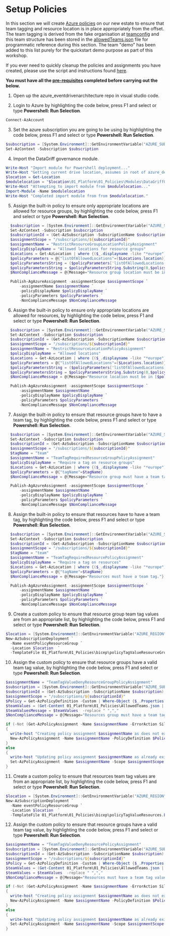 # Setup Policies

In this section we will create [Azure policies](https://docs.microsoft.com/en-us/azure/governance/policy/overview) on our new estate to ensure that team tagging and resource location is in place appropriately from the offset. The team tagging is derived from the fake organisation at [teamconfig](https://github.com/griff182uk/teamconfig) and this team structure has been stored in the [allowedTeams.json](./allowedTeams.json) file for programmatic reference during this section. The team "demo" has been added to this list purely for the quickstart demo purpose as part of this workshop.

If you ever need to quickly cleanup the policies and assignments you have created, please use the script and instructions found [here](./cleanup.ps1).

**You must have all the [pre-requisites](/Prerequisites.md) completed before carrying out the below.**

1. Open up the azure_eventdrivenarchitecture repo in visual studio code.

2. Login to Azure by highlighting the code below, press F1 and select or type **Powershell: Run Selection**.

```ps1
Connect-AzAccount
```

3. Set the azure subscription you are going to be using by highlighting the code below, press F1 and select or type **Powershell: Run Selection**.

```ps1
$subscription = [System.Environment]::GetEnvironmentVariable("AZURE_SUBSCRIPTION") 
Set-AzContext -Subscription $subscription
```

4. Import the DataGriff governance module.

```ps1
Write-Host "Import module for Powershell deployment..."
Write-Host "Getting current drive location, assumes in root of azure_deventdrivenarchitecture repo..."
$location = Get-Location
$modulelocation = "$location\01_Platform\01_Policies\Modules\DataGriffGovernance\DataGriffGovernance.psm1"
Write-Host "Attempting to import module from $modulelocation..."
Import-Module -Name $modulelocation
Write-Host "Completed import module from from $modulelocation."
```

5. Assign the built-in policy to ensure only appropriate locations are allowed for resource groups, by highlighting the code below, press F1 and select or type **Powershell: Run Selection**.

```ps1
  $subscription = [System.Environment]::GetEnvironmentVariable("AZURE_SUBSCRIPTION") 
  Set-AzContext -Subscription $subscription
  $subscriptionId = (Get-AzSubscription -SubscriptionName $subscription).id
  $assignmentScope = "/subscriptions/${subscriptionId}"
  $assignmentName = "RestrictResourceGroupLocationPolicyAssignment"
  $policyDisplayName = "Allowed locations for resource groups"
  $Locations = Get-AzLocation | where {($_.displayname -like "*europe") -or ($_.displayname -like "uk*")}
  $policyParameters = @{"listOfAllowedLocations"=($Locations.location)}
  $policyParametersString = ($policyParameters['listOfAllowedLocations'] | out-string) -replace "`n","," -replace "`r",""
  $policyParametersString = $policyParametersString.Substring(0,$policyParametersString.Length-1)
  $NonComplianceMessage = @{Message="Resource group location must be in [$policyParametersString]."}

  Publish-AgAzureAssignment -assignmentScope $assignmentScope `
      -assignmentName $assignmentName `
      -policyDisplayName $policyDisplayName `
      -policyParameters $policyParameters `
      -NonComplianceMessage $NonComplianceMessage
```

6. Assign the built-in policy to ensure only appropriate locations are allowed for resources, by highlighting the code below, press F1 and select or type **Powershell: Run Selection**.

```ps1
  $subscription = [System.Environment]::GetEnvironmentVariable("AZURE_SUBSCRIPTION") 
  Set-AzContext -Subscription $subscription
  $subscriptionId = (Get-AzSubscription -SubscriptionName $subscription).id
  $assignmentScope = "/subscriptions/${subscriptionId}"
  $assignmentName = "RestrictResourceLocationPolicyAssignment"
  $policyDisplayName = "Allowed locations"
  $Locations = Get-AzLocation | where {($_.displayname -like "*europe") -or ($_.displayname -like "uk*")}
  $policyParameters = @{"listOfAllowedLocations"=($Locations.location)}
  $policyParametersString = ($policyParameters['listOfAllowedLocations'] | out-string) -replace "`n","," -replace "`r",""
  $policyParametersString = $policyParametersString.Substring(0,$policyParametersString.Length-1)
  $NonComplianceMessage = @{Message="Resource location must be in [$policyParametersString]."}

  Publish-AgAzureAssignment -assignmentScope $assignmentScope `
      -assignmentName $assignmentName `
      -policyDisplayName $policyDisplayName `
      -policyParameters $policyParameters `
      -NonComplianceMessage $NonComplianceMessage
```

7. Assign the built-in policy to ensure that resource groups have to have a team tag, by highlighting the code below, press F1 and select or type **Powershell: Run Selection**.

```ps1
  $subscription = [System.Environment]::GetEnvironmentVariable("AZURE_SUBSCRIPTION") 
  Set-AzContext -Subscription $subscription
  $subscriptionId = (Get-AzSubscription -SubscriptionName $subscription).id
  $assignmentScope = "/subscriptions/${subscriptionId}"
  $tagName = "team"
  $assignmentName = "TeamTagRequiredResourceGroupPolicyAssignment"
  $policyDisplayName = "Require a tag on resource groups"
  $Locations = Get-AzLocation | where {($_.displayname -like "*europe") -or ($_.displayname -like "uk*")}
  $policyParameters = @{"tagName"=$tagName}
  $NonComplianceMessage = @{Message="Resource group must have a team tag."}

  Publish-AgAzureAssignment -assignmentScope $assignmentScope `
      -assignmentName $assignmentName `
      -policyDisplayName $policyDisplayName `
      -policyParameters $policyParameters `
      -NonComplianceMessage $NonComplianceMessage
```

8. Assign the built-in policy to ensure that resources have to have a team tag, by highlighting the code below, press F1 and select or type **Powershell: Run Selection**.

```ps1
  $subscription = [System.Environment]::GetEnvironmentVariable("AZURE_SUBSCRIPTION") 
  Set-AzContext -Subscription $subscription
  $subscriptionId = (Get-AzSubscription -SubscriptionName $subscription).id
  $assignmentScope = "/subscriptions/${subscriptionId}"
  $tagName = "team"
  $assignmentName = "TeamTagRequiredResourcePolicyAssignment"
  $policyDisplayName = "Require a tag on resources"
  $Locations = Get-AzLocation | where {($_.displayname -like "*europe") -or ($_.displayname -like "uk*")}
  $policyParameters = @{"tagName"=$tagName}
  $NonComplianceMessage = @{Message="Resources must have a team tag."}

  Publish-AgAzureAssignment -assignmentScope $assignmentScope `
      -assignmentName $assignmentName `
      -policyDisplayName $policyDisplayName `
      -policyParameters $policyParameters `
      -NonComplianceMessage $NonComplianceMessage
```

9. Create a custom policy to ensure that resource group team tag values are from an appropriate list, by highlighting the code below, press F1 and select or type **Powershell: Run Selection**.

```ps1
$location = [System.Environment]::GetEnvironmentVariable("AZURE_REGION")
New-AzSubscriptionDeployment `
  -Name eventPolicyResourceGroup `
  -Location $location  `
  -TemplateFile 01_Platform\01_Policies\bicep\policyTagValueResourceGroups.bicep
```

10. Assign the custom policy to ensure that resource groups have a valid team tag value, by highlighting the code below, press F1 and select or type **Powershell: Run Selection**.

```ps1
$assignmentName = "TeamTagValueDenyResourceGroupPolicyAssignment"
$subscription = [System.Environment]::GetEnvironmentVariable("AZURE_SUBSCRIPTION") 
$subscriptionId = (Get-AzSubscription -SubscriptionName $subscription).id
$assignmentScope = "/subscriptions/${subscriptionId}"
$Policy = Get-AzPolicyDefinition -Custom | Where-Object {$_.Properties.DisplayName -eq "Deny deployment of resource group if tag values are not in given list"}
$teamValues = (Get-Content 01_Platform\01_Policies\AllowedTeams.json | ConvertFrom-Json).tagValues.value 
$teamValuesMessage = $teamValues  -replace " ",","
$NonComplianceMessage = @{Message="Resources group must have a team tag value in $teamValuesMessage."}

if (-Not (Get-AzPolicyAssignment -Name $assignmentName -ErrorAction SilentlyContinue))
{
  write-host "Creating policy assignment $assignmentName as does not exist..."
  New-AzPolicyAssignment -Name $assignmentName -PolicyDefinition $Policy -Scope $assignmentScope -PolicyParameter 01_Platform\01_Policies\AllowedTeams.json -NonComplianceMessage $NonComplianceMessage
}
else
{
  write-host "Updating policy assignment $assignmentName as already exists..."
  Set-AzPolicyAssignment -Name $assignmentName -Scope $assignmentScope -PolicyParameter 01_Platform\01_Policies\AllowedTeams.json -NonComplianceMessage $NonComplianceMessage 
}
```

11. Create a custom policy to ensure that resources team tag values are from an appropriate list, by highlighting the code below, press F1 and select or type **Powershell: Run Selection**.

```ps1
$location = [System.Environment]::GetEnvironmentVariable("AZURE_REGION")
New-AzSubscriptionDeployment `
  -Name eventPolicyResourceGroup `
  -Location $location  `
  -TemplateFile 01_Platform\01_Policies\bicep\policyTagValueResources.bicep
```

12. Assign the custom policy to ensure that resource groups have a valid team tag value, by highlighting the code below, press F1 and select or type **Powershell: Run Selection**.

```ps1
$assignmentName = "TeamTagValueDenyResourcePolicyAssignment"
$subscription = [System.Environment]::GetEnvironmentVariable("AZURE_SUBSCRIPTION") 
$subscriptionId = (Get-AzSubscription -SubscriptionName $subscription).id
$assignmentScope = "/subscriptions/${subscriptionId}"
$Policy = Get-AzPolicyDefinition -Custom | Where-Object {$_.Properties.DisplayName -eq "Deny deployment of resource if tag values are not in given list"}
$teamValues = (Get-Content 01_Platform\01_Policies\AllowedTeams.json | ConvertFrom-Json).tagValues.value
$teamValues = $teamValues  -replace " ",","
$NonComplianceMessage = @{Message="Resources must have a team tag value in $teamValues."}

if (-Not (Get-AzPolicyAssignment -Name $assignmentName -ErrorAction SilentlyContinue))
{
  write-host "Creating policy assignment $assignmentName as does not exist..."
  New-AzPolicyAssignment -Name $assignmentName -PolicyDefinition $Policy -Scope $assignmentScope -PolicyParameter 01_Platform\01_Policies\AllowedTeams.json -NonComplianceMessage $NonComplianceMessage
}
else
{
  write-host "Updating policy assignment $assignmentName as already exists..."
  Set-AzPolicyAssignment -Name $assignmentName -Scope $assignmentScope -PolicyParameter 01_Platform\01_Policies\AllowedTeams.json -NonComplianceMessage $NonComplianceMessage 
}
```

